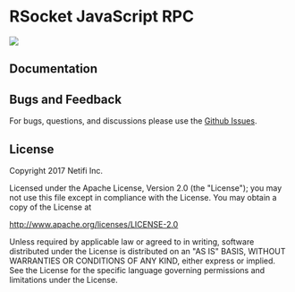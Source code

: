 # RSocket JavaScript RPC

<a href='https://travis-ci.org/netifi/rsocket-rpc'><img src='https://travis-ci.org/netifi/rsocket-rpc.svg?branch=master'></a>

## Documentation

## Bugs and Feedback

For bugs, questions, and discussions please use the [Github Issues](https://github.com/netifi/rsocket-rpc/issues).

## License
Copyright 2017 Netifi Inc.

Licensed under the Apache License, Version 2.0 (the "License"); you may not use this file except in compliance with the License. You may obtain a copy of the License at

http://www.apache.org/licenses/LICENSE-2.0

Unless required by applicable law or agreed to in writing, software distributed under the License is distributed on an "AS IS" BASIS, WITHOUT WARRANTIES OR CONDITIONS OF ANY KIND, either express or implied. See the License for the specific language governing permissions and limitations under the License.
